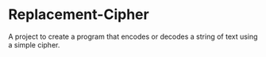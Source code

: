# Replacement-Cipher
A project to create a program that encodes or decodes a string of text using a simple cipher.
